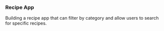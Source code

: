 ### Recipe App

Building a recipe app that can filter by category and allow users to search for specific recipes.
